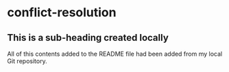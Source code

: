 # conflict-resolution

## This is a sub-heading created locally    

All of this contents added to the README file had been added from my local Git repository.
